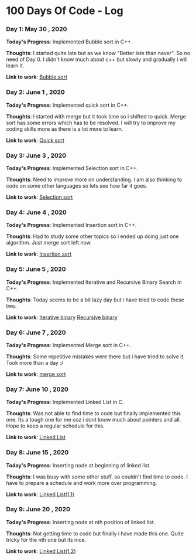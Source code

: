 # 100 Days Of Code - Log

### Day 1: May 30 , 2020

**Today's Progress**: Implemented Bubble sort in C++.

**Thoughts**: I started quite late but as we know "Better late than never". So no need of Day 0. I didn't know much about c++ but slowly and gradually i will learn it.

**Link to work**: [Bubble sort](https://github.com/IamRahul16/Somecodes/blob/master/bubble.cpp)

### Day 2: June 1 , 2020

**Today's Progress**: Implemented quick sort in C++.

**Thoughts**: I started with merge but it took time so i shifted to quick. Merge sort has some errors which has to be resolved.
I will try to improve my coding skills more as there is a lot more to learn.

**Link to work**: [Quick sort](https://github.com/IamRahul16/Somecodes/blob/master/quick.cpp)

### Day 3: June 3 , 2020

**Today's Progress**: Implemented Selection sort in C++.

**Thoughts**: Need to improve more on understanding. I am also thinking to code on some other languages so lets see how far it goes.

**Link to work**: [Selection sort](https://github.com/IamRahul16/Somecodes/blob/master/selection_sort.cpp)

### Day 4: June 4 , 2020

**Today's Progress**: Implemented Insertion sort in C++.

**Thoughts**: Had to study some other topics so i ended up doing just one algorithm. Just merge sort left now.

**Link to work**: [Insertion sort](https://github.com/IamRahul16/Somecodes/blob/master/insertion_sort.cpp)

### Day 5: June 5 , 2020

**Today's Progress**: Implemented Iterative and Recursive Binary Search in C++.

**Thoughts**: Today seems to be a bit lazy day but i have tried to code these two.

**Link to work**: [Iterative binary](https://github.com/IamRahul16/Somecodes/blob/master/iterative_binary.cpp) [Recursive binary](https://github.com/IamRahul16/Somecodes/blob/master/recursive_binary.cpp)

### Day 6: June 7 , 2020

**Today's Progress**: Implemented Merge sort in C++.

**Thoughts**: Some repetitive mistakes were there but i have tried to solve it. Took more than a day :/

**Link to work**: [merge sort](https://github.com/IamRahul16/Somecodes/blob/master/merge.cpp)

### Day 7: June 10 , 2020

**Today's Progress**: Implemented Linked List in C.

**Thoughts**: Was not able to find time to code but finally implemented this one. Its a tough one for me coz i dont know much about pointers and all. Hope to keep a regular schedule for this.

**Link to work**: [Linked List](https://github.com/IamRahul16/Somecodes/blob/master/linklist_display.c)

### Day 8: June 15 , 2020

**Today's Progress**: Inserting node at beginning of linked list.

**Thoughts**: I was busy with some other stuff, so couldn't find time to code. I have to prepare a schedule and work more over programming.

**Link to work**: [Linked List(1.1)](https://github.com/IamRahul16/Somecodes/blob/master/linklist_beginn.c)

### Day 9: June 20 , 2020

**Today's Progress**: Inserting node at nth position of linked list.

**Thoughts**: Not getting time to code but finally i have made this one. Quite tricky for the nth one but its nice. 

**Link to work**: [Linked List(1.2)](https://github.com/IamRahul16/Somecodes/blob/master/linklist_nthpos.cpp)
